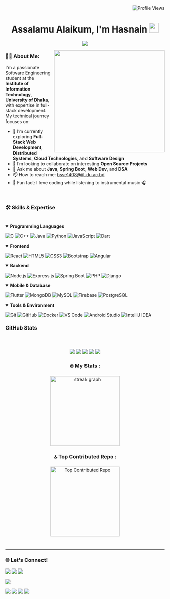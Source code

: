 <div align="right">
  <img src="https://komarev.com/ghpvc/?username=Hasnain1408&color=blue&style=flat-square" alt="Profile Views" />
</div>

<h1 align="center">Assalamu Alaikum, I'm Hasnain <img src="https://media.giphy.com/media/hvRJCLFzcasrR4ia7z/giphy.gif" width="30px"/></h1>
<p align="center">
  <img src="https://readme-typing-svg.herokuapp.com?font=Fira+Code&duration=3000&pause=1000&color=1DD6D6&center=true&vCenter=true&width=435&lines=Software+Engineering+Undergraduate;Passionate+about+Problem+Solving;Always+learning+new+things" />
</p>

<img align="right" width="350" height="320" src="https://user-images.githubusercontent.com/74038190/241764371-9d0fd0c4-5c7f-4122-b884-64a1e1685d2d.gif">



### 👨‍💻 About Me:
I'm a passionate Software Engineering student at the **Institute of Information Technology, University of Dhaka**, with expertise in full-stack development. My technical journey focuses on:

- 🌱 I’m currently exploring **Full-Stack Web Development**, **Distributed Systems**, **Cloud Technologies**, and  **Software Design** 
- 👯 I’m looking to collaborate on interesting **Open Source Projects**
- 💬 Ask me about **Java**, **Spring Boot**, **Web Dev**, and **DSA**
- 📫 How to reach me: bsse1408@iit.du.ac.bd
- 🧠 Fun fact: I love coding while listening to instrumental music 🎧



<br/>
<h3> 🛠️ Skills & Expertise</h3> 
<img align="right" width="100%" height="1" src="https://user-images.githubusercontent.com/74038190/212284115-f47cd8ff-2ffb-4b04-b5bf-4d1c14c0247f.gif"> 
<br/>

<details open>
<!--   <img align="right" width="100%" height="5" src="https://user-images.githubusercontent.com/74038190/212284115-f47cd8ff-2ffb-4b04-b5bf-4d1c14c0247f.gif">  -->
<summary><b>Programming Languages</b></summary>
<p>
  <img alt="C" src="https://img.shields.io/badge/C-00599C?style=for-the-badge&logo=c&logoColor=white" />
  <img alt="C++" src="https://img.shields.io/badge/C++-00599C?style=for-the-badge&logo=c%2B%2B&logoColor=white" />
  <img alt="Java" src="https://img.shields.io/badge/Java-ED8B00?style=for-the-badge&logo=openjdk&logoColor=white" />
  <img alt="Python" src="https://img.shields.io/badge/Python-3776AB?style=for-the-badge&logo=python&logoColor=white" />
  <img alt="JavaScript" src="https://img.shields.io/badge/JavaScript-F7DF1E?style=for-the-badge&logo=javascript&logoColor=black" />
<!--   <img alt="TypeScript" src="https://img.shields.io/badge/TypeScript-007ACC?style=for-the-badge&logo=typescript&logoColor=white" /> -->
  <img alt="Dart" src="https://img.shields.io/badge/Dart-0175C2?style=for-the-badge&logo=dart&logoColor=white" />
</p>
</details>

<details open>
<summary><b>Frontend</b></summary>
<p>
  <img alt="React" src="https://img.shields.io/badge/React-61DAFB?style=for-the-badge&logo=react&logoColor=black" />
  <img alt="HTML5" src="https://img.shields.io/badge/HTML5-E34F26?style=for-the-badge&logo=html5&logoColor=white" />
  <img alt="CSS3" src="https://img.shields.io/badge/CSS3-1572B6?style=for-the-badge&logo=css3&logoColor=white" />
  <img alt="Bootstrap" src="https://img.shields.io/badge/Bootstrap-563D7C?style=for-the-badge&logo=bootstrap&logoColor=white" />
  <img alt="Angular" src="https://img.shields.io/badge/Angular-DD0031?style=for-the-badge&logo=angular&logoColor=white" />
</p>
</details>

<details open>
<summary><b>Backend</b></summary>
<p>
  <img alt="Node.js" src="https://img.shields.io/badge/Node.js-339933?style=for-the-badge&logo=node.js&logoColor=white" />
  <img alt="Express.js" src="https://img.shields.io/badge/Express.js-000000?style=for-the-badge&logo=express&logoColor=white" />
  <img alt="Spring Boot" src="https://img.shields.io/badge/Spring_Boot-6DB33F?style=for-the-badge&logo=spring-boot&logoColor=white" />
  <img alt="PHP" src="https://img.shields.io/badge/PHP-777BB4?style=for-the-badge&logo=php&logoColor=white" />
  <img alt="Django" src="https://img.shields.io/badge/Django-092E20?style=for-the-badge&logo=django&logoColor=white" />
</p>
</details>

<details open>
<summary><b>Mobile & Database</b></summary>
<p>
  <img alt="Flutter" src="https://img.shields.io/badge/Flutter-02569B?style=for-the-badge&logo=flutter&logoColor=white" />
  <img alt="MongoDB" src="https://img.shields.io/badge/MongoDB-47A248?style=for-the-badge&logo=mongodb&logoColor=white" />
  <img alt="MySQL" src="https://img.shields.io/badge/MySQL-4479A1?style=for-the-badge&logo=mysql&logoColor=white" />
  <img alt="Firebase" src="https://img.shields.io/badge/Firebase-FFCA28?style=for-the-badge&logo=firebase&logoColor=black" />
  <img alt="PostgreSQL" src="https://img.shields.io/badge/PostgreSQL-336791?style=for-the-badge&logo=postgresql&logoColor=white" />
</p>
</details>

<details open>
<summary><b>Tools & Environment</b></summary>
<p>
  <img alt="Git" src="https://img.shields.io/badge/Git-F05032?style=for-the-badge&logo=git&logoColor=white" />
  <img alt="GitHub" src="https://img.shields.io/badge/GitHub-181717?style=for-the-badge&logo=github&logoColor=white" />
  <img alt="Docker" src="https://img.shields.io/badge/Docker-2496ED?style=for-the-badge&logo=docker&logoColor=white" />
  <img alt="VS Code" src="https://img.shields.io/badge/VS_Code-007ACC?style=for-the-badge&logo=visual-studio-code&logoColor=white" />
  <img alt="Android Studio" src="https://img.shields.io/badge/Android_Studio-3DDC84?style=for-the-badge&logo=android-studio&logoColor=white" />
  <img alt="IntelliJ IDEA" src="https://img.shields.io/badge/IntelliJ-000000?style=for-the-badge&logo=intellij-idea&logoColor=white" />



<h3> GitHub Stats</h3> 
<img align="right" width="100%" height="1" src="https://user-images.githubusercontent.com/74038190/212284115-f47cd8ff-2ffb-4b04-b5bf-4d1c14c0247f.gif"> 
<br/>

###

<div align="center">
  
![](http://github-profile-summary-cards.vercel.app/api/cards/profile-details?username=Hasnain1408&theme=merko)
![](http://github-profile-summary-cards.vercel.app/api/cards/repos-per-language?username=Hasnain1408&theme=merko)
![](http://github-profile-summary-cards.vercel.app/api/cards/most-commit-language?username=Hasnain1408&theme=merko)
![](http://github-profile-summary-cards.vercel.app/api/cards/stats?username=Hasnain1408&theme=merko)
![](http://github-profile-summary-cards.vercel.app/api/cards/productive-time?username=Hasnain14081&theme=merko&utcOffset=8)
</div>

###

<h3 align="center">🔥 My Stats :</h3>

###

<div align="center">
  <img src="https://streak-stats.demolab.com?user=Hasnain1408&locale=en&mode=daily&theme=merko&hide_border=false&border_radius=5&order=3" height="220" alt="streak graph"  />
</div>

###

<h3 align="center">🔝 Top Contributed Repo :</h3>

###

<div align="center">
  <img src="https://github-contributor-stats.vercel.app/api?username=Hasnain1408&limit=4&theme=merko&combine_all_yearly_contributions=true" align="center" height="220" alt="Top Contributed Repo"  />
</div>

<br>

###


---

### 🌐 Let's Connect!

<p align="left">
  <a href="mailto:bsse1408@iit.du.ac.bd"><img src="https://img.shields.io/badge/Gmail-D14836?style=for-the-badge&logo=gmail&logoColor=white"/></a>
  <a href="https://www.linkedin.com/in/hasnain-iit-du/"><img src="https://img.shields.io/badge/LinkedIn-0077B5?style=for-the-badge&logo=linkedin&logoColor=white" /></a> 
  <a href="https://hasnain-portfolio.lovable.app/"><img src="https://img.shields.io/badge/Portfolio-000000?style=for-the-badge&logo=about-dot-me&logoColor=white" /></a> <!-- Add your portfolio -->

  <a href="https://www.facebook.com/hasnain.sk.911"><img src="https://img.shields.io/badge/Facebook-1877F2?style=for-the-badge&logo=facebook&logoColor=white" /></a> <!-- Add your Facebook profile URL -->
  <!--<a href=""><img src="https://img.shields.io/badge/Twitter-1DA1F2?style=for-the-badge&logo=twitter&logoColor=white" /></a> --> <!-- Add your Twitter profile URL -->
  <!--<a href=""><img src="https://img.shields.io/badge/Instagram-E4405F?style=for-the-badge&logo=instagram&logoColor=white" /></a> --> <!-- Add your Instagram profile URL -->

  <a href="https://codeforces.com/profile/hasNain303"><img src="https://img.shields.io/badge/Codeforces-1F8ACB?style=for-the-badge&logo=codeforces&logoColor=white" /></a> <!-- Add your Codeforces profile URL -->
  <a href="https://leetcode.com/u/hasNain303/"><img src="https://img.shields.io/badge/LeetCode-FFA116?style=for-the-badge&logo=leetcode&logoColor=black" /></a> <!-- Add your LeetCode profile URL -->
  <a href="https://www.hackerrank.com/dashboard"><img src="https://img.shields.io/badge/HackerRank-2EC866?style=for-the-badge&logo=hackerrank&logoColor=white" /></a> <!-- Add your HackerRank profile URL -->
  <a href="https://www.kaggle.com/hasnain1408"><img src="https://img.shields.io/badge/Kaggle-20BEFF?style=for-the-badge&logo=kaggle&logoColor=white" /></a> <!-- Add your Kaggle profile URL -->
</p>

